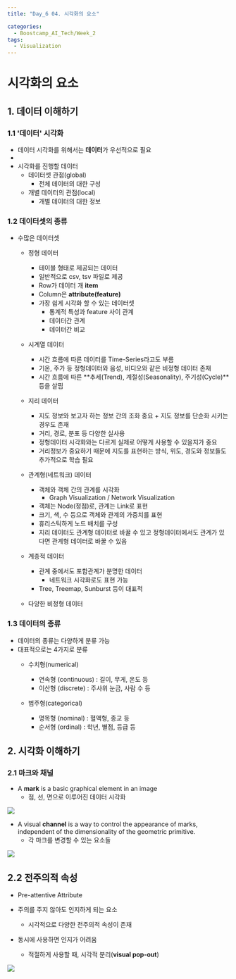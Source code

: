 ```yaml
---
title: "Day_6 04. 시각화의 요소"

categories:
  - Boostcamp_AI_Tech/Week_2
tags:
  - Visualization
---
```


# 시각화의 요소

## 1. 데이터 이해하기

### 1.1 '데이터' 시각화

- 데이터 시각화를 위해서는 **데이터**가 우선적으로 필요
- 
- 시각화를 진행할 데이터
  - 데이터셋 관점(global)
    - 전체 데이터의 대한 구성
  - 개별 데이터의 관점(local)
    - 개별 데이터의 대한 정보

### 1.2 데이터셋의 종류

- 수많은 데이터셋
  - 정형 데이터
    - 테이블 형태로 제공되는 데이터
    - 일반적으로 csv, tsv 파일로 제공
    - Row가 데이터 개 **item**
    - Column은 **attribute(feature)**
    - 가장 쉽게 시각화 할 수 있는 데이터셋
      - 통계적 특성과 feature 사이 관계
      - 데이터간 관계
      - 데이터간 비교
      
  - 시계열 데이터
    - 시간 흐름에 따른 데이터를 Time-Series라고도 부름
    - 기온, 주가 등 정형데이터와 음성, 비디오와 같은 비정형 데이터 존재
    - 시간 흐름에 따른 **추세(Trend), 계절성(Seasonality), 주기성(Cycle)**등을 살핌
  
  - 지리 데이터
    - 지도 정보와 보고자 하는 정보 간의 조화 중요 + 지도 정보를 단순화 시키는 경우도 존재
    - 거리, 경로, 분포 등 다양한 실사용
    - 정형데이터 시각화와는 다르게 실제로 어떻게 사용할 수 있을지가 중요
    - 거리정보가 중요하기 때문에 지도를 표현하는 방식, 위도, 경도와 정보들도 추가적으로 학습 필요
  
  - 관계형(네트워크) 데이터
    - 객체와 객체 간의 관계를 시각화
      - Graph Visualization / Network Visualization
    - 객체는 Node(정점)로, 관계는 Link로 표현
    - 크기, 색, 수 등으로 객체와 관계의 가중치를 표현
    - 휴리스틱하게 노드 배치를 구성
    - 지리 데이터도 관계형 데이터로 바꿀 수 있고 정형데이터에서도 관계가 있다면 관계형 데이터로 바꿀 수 있음
  
  - 계층적 데이터
    - 관계 중에서도 포함관계가 분명한 데이터
      - 네트워크 시각화로도 표현 가능
    - Tree, Treemap, Sunburst 등이 대표적
  
  - 다양한 비정형 데이터

### 1.3 데이터의 종류

- 데이터의 종류는 다양하게 분류 가능
- 대표적으로는 4가지로 분류
  - 수치형(numerical)
    - 연속형 (continuous) : 길이, 무게, 온도 등
    - 이산형 (discrete) : 주사위 눈금, 사람 수 등

  - 범주형(categorical)
    - 명목형 (nominal) : 혈액형, 종교 등
    - 순서형 (ordinal) : 학년, 별점, 등급 등

## 2. 시각화 이해하기

### 2.1 마크와 채널

- A **mark** is a basic graphical element in an image
  - 점, 선, 면으로 이루어진 데이터 시각화

![]({{site.url}}/assets/images/2021-08-09-13-59-41.png)

- A visual **channel** is a way to control the appearance of marks, independent of the dimensionality of the geometric primitive.
  -  각 마크를 변경할 수 있는 요소들

![]({{site.url}}/assets/images/2021-08-09-14-01-30.png)

## 2.2 전주의적 속성

- Pre-attentive Attribute
- 주의를 주지 않아도 인지하게 되는 요소
  - 시각적으로 다양한 전주의적 속성이 존재

- 동시에 사용하면 인지가 어려움
  - 적절하게 사용할 때, 시각적 분리(**visual pop-out**)

![]({{site.url}}/assets/images/2021-08-09-14-03-05.png)




